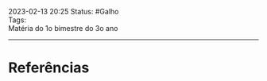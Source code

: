 2023-02-13 20:25
Status: #Galho  
Tags: 
<br/>
Matéria do 1o bimestre do 3o ano
____
# Referências

